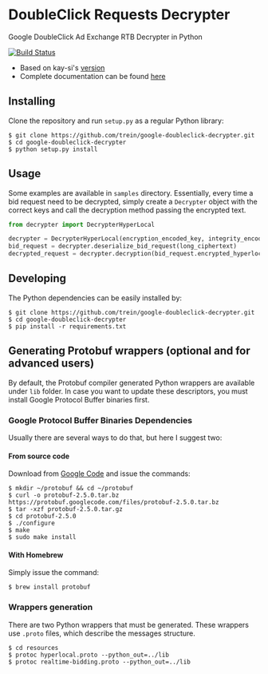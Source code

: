 # DoubleClick Requests Decrypter
Google DoubleClick Ad Exchange RTB Decrypter in Python

[![Build Status](https://travis-ci.org/trein/google-doubleclick-decrypter.svg?branch=master)](https://travis-ci.org/trein/google-doubleclick-decrypter)

 - Based on kay-si's [version](https://github.com/kay-si/Google_AdEx_Decrypt)
 - Complete documentation can be found [here](https://developers.google.com/ad-exchange/rtb/)

## Installing
Clone the repository and run `setup.py` as a regular Python library:

```
$ git clone https://github.com/trein/google-doubleclick-decrypter.git
$ cd google-doubleclick-decrypter
$ python setup.py install
```

## Usage
Some examples are available in `samples` directory. Essentially, every time a bid request need to be decrypted, simply create a `Decrypter` object with the correct keys and call the decryption method passing the encrypted text.

```python
from decrypter import DecrypterHyperLocal

decrypter = DecrypterHyperLocal(encryption_encoded_key, integrity_encoded_key)
bid_request = decrypter.deserialize_bid_request(long_ciphertext)
decrypted_request = decrypter.decryption(bid_request.encrypted_hyperlocal_set)
```

## Developing
The Python dependencies can be easily installed by:

```
$ git clone https://github.com/trein/google-doubleclick-decrypter.git
$ cd google-doubleclick-decrypter
$ pip install -r requirements.txt
```

## Generating Protobuf wrappers (optional and for advanced users)
By default, the Protobuf compiler generated Python wrappers are available under `lib` folder. In case you want to update these descriptors, you must install Google Protocol Buffer binaries first.

### Google Protocol Buffer Binaries Dependencies
Usually there are several ways to do that, but here I suggest two:

#### From source code
Download from [Google Code](https://code.google.com/p/protobuf/) and issue the commands:

```
$ mkdir ~/protobuf && cd ~/protobuf
$ curl -o protobuf-2.5.0.tar.bz https://protobuf.googlecode.com/files/protobuf-2.5.0.tar.bz
$ tar -xzf protobuf-2.5.0.tar.gz
$ cd protobuf-2.5.0
$ ./configure
$ make
$ sudo make install
```

#### With Homebrew
Simply issue the command:

```
$ brew install protobuf
```

### Wrappers generation
There are two Python wrappers that must be generated. These wrappers use `.proto` files, which describe the messages structure.

```
$ cd resources
$ protoc hyperlocal.proto --python_out=../lib
$ protoc realtime-bidding.proto --python_out=../lib
```
